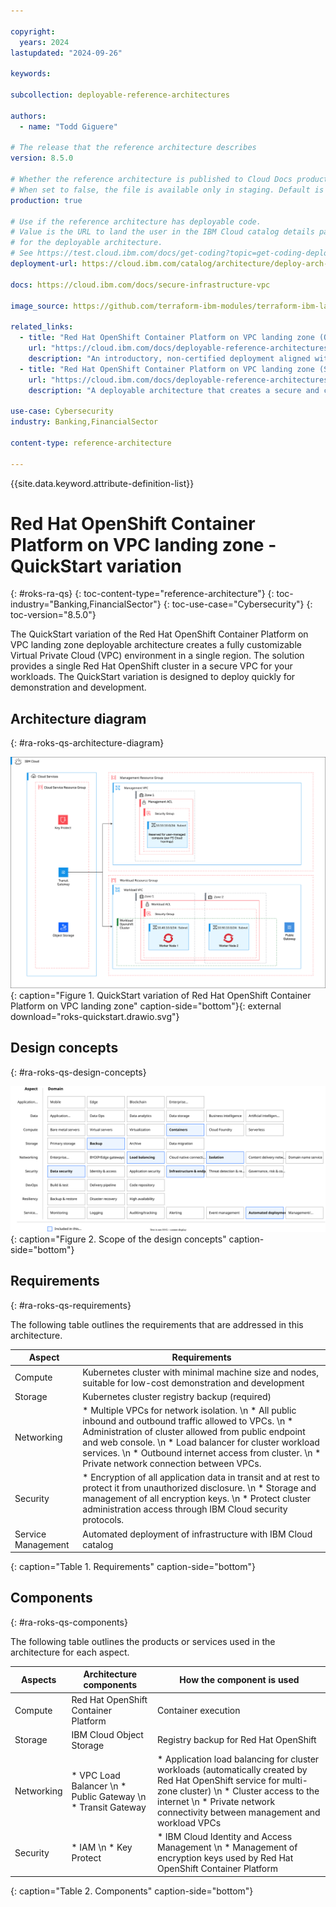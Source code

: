 ```yaml
---

copyright:
  years: 2024
lastupdated: "2024-09-26"

keywords:

subcollection: deployable-reference-architectures

authors:
  - name: "Todd Giguere"

# The release that the reference architecture describes
version: 8.5.0

# Whether the reference architecture is published to Cloud Docs production.
# When set to false, the file is available only in staging. Default is false.
production: true

# Use if the reference architecture has deployable code.
# Value is the URL to land the user in the IBM Cloud catalog details page
# for the deployable architecture.
# See https://test.cloud.ibm.com/docs/get-coding?topic=get-coding-deploy-button
deployment-url: https://cloud.ibm.com/catalog/architecture/deploy-arch-ibm-slz-ocp-95fccffc-ae3b-42df-b6d9-80be5914d852-global

docs: https://cloud.ibm.com/docs/secure-infrastructure-vpc

image_source: https://github.com/terraform-ibm-modules/terraform-ibm-landing-zone/blob/main/reference-architectures/roks-quickstart.drawio.svg

related_links:
  - title: "Red Hat OpenShift Container Platform on VPC landing zone (QuiskStart)"
    url: "https://cloud.ibm.com/docs/deployable-reference-architectures?topic=deployable-reference-architectures-roks-ra-qs"
    description: "An introductory, non-certified deployment aligned with the Financial Services Cloud VPCs topology. Not suitable for production workloads or upgrade paths."
  - title: "Red Hat OpenShift Container Platform on VPC landing zone (Standard)"
    url: "https://cloud.ibm.com/docs/deployable-reference-architectures?topic=deployable-reference-architectures-ocp-ra"
    description: "A deployable architecture that creates a secure and compliant Red Hat OpenShift Container Platform workload clusters on a Virtual Private Cloud (VPC) network based on the IBM Cloud for Financial Services reference architecture."

use-case: Cybersecurity
industry: Banking,FinancialSector

content-type: reference-architecture

---
```


{{site.data.keyword.attribute-definition-list}}

# Red Hat OpenShift Container Platform on VPC landing zone - QuickStart variation
{: #roks-ra-qs}
{: toc-content-type="reference-architecture"}
{: toc-industry="Banking,FinancialSector"}
{: toc-use-case="Cybersecurity"}
{: toc-version="8.5.0"}

The QuickStart variation of the Red Hat OpenShift Container Platform on VPC landing zone deployable architecture creates a fully customizable Virtual Private Cloud (VPC) environment in a single region. The solution provides a single Red Hat OpenShift cluster in a secure VPC for your workloads. The QuickStart variation is designed to deploy quickly for demonstration and development.

## Architecture diagram
{: #ra-roks-qs-architecture-diagram}

![Architecture diagram for the QuickStart variation of Red Hat OpenShift Container Platform on VPC landing zone](roks-quickstart.drawio.svg "Architecture diagram of QuickStart variation of Red Hat OpenShift Container Platform on VPC landing zone deployable architecture"){: caption="Figure 1. QuickStart variation of Red Hat OpenShift Container Platform on VPC landing zone" caption-side="bottom"}{: external download="roks-quickstart.drawio.svg"}

## Design concepts
{: #ra-roks-qs-design-concepts}

![Design requirements for Red Hat OpenShift Container Platform on VPC landing zone](heat-map-deploy-arch-slz-roks-quickstart.svg "Design concepts"){: caption="Figure 2. Scope of the design concepts" caption-side="bottom"}

## Requirements
{: #ra-roks-qs-requirements}

The following table outlines the requirements that are addressed in this architecture.

| Aspect | Requirements |
|---|---|
| Compute | Kubernetes cluster with minimal machine size and nodes, suitable for low-cost demonstration and development |
| Storage | Kubernetes cluster registry backup (required) |
| Networking | * Multiple VPCs for network isolation. \n * All public inbound and outbound traffic allowed to VPCs. \n * Administration of cluster allowed from public endpoint and web console. \n * Load balancer for cluster workload services. \n * Outbound internet access from cluster. \n * Private network connection between VPCs. |
| Security | * Encryption of all application data in transit and at rest to protect it from unauthorized disclosure. \n * Storage and management of all encryption keys. \n * Protect cluster administration access through IBM Cloud security protocols. |
| Service Management | Automated deployment of infrastructure with IBM Cloud catalog |
{: caption="Table 1. Requirements" caption-side="bottom"}

## Components
{: #ra-roks-qs-components}

The following table outlines the products or services used in the architecture for each aspect.

| Aspects | Architecture components | How the component is used |
|---|---|---|
| Compute | Red Hat OpenShift Container Platform | Container execution |
| Storage | IBM Cloud Object Storage | Registry backup for Red Hat OpenShift |
| Networking | * VPC Load Balancer \n * Public Gateway \n * Transit Gateway | * Application load balancing for cluster workloads (automatically created by Red Hat OpenShift service for multi-zone cluster) \n * Cluster access to the internet \n * Private network connectivity between management and workload VPCs |
| Security | * IAM \n * Key Protect | * IBM Cloud Identity and Access Management \n * Management of encryption keys used by Red Hat OpenShift Container Platform |
{: caption="Table 2. Components" caption-side="bottom"}
